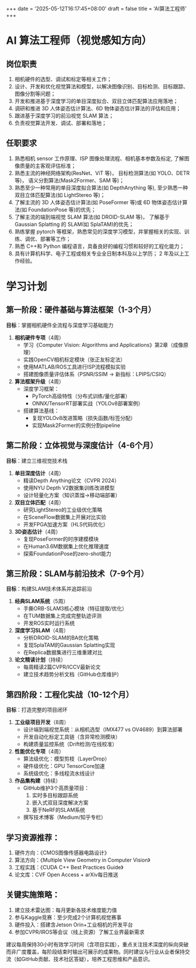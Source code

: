 +++
date = '2025-05-12T16:17:45+08:00'
draft = false
title = 'AI算法工程师'
+++

# AI 算法工程师（视觉感知方向）

## 岗位职责

1. 相机硬件的选型、调试和标定等相关工作；
2. 设计、开发和优化视觉算法和模型，以解决图像识别、目标检测、目标跟踪、图像分割等问题；
3. 开发和推进基于深度学习的单目深度拟合、双目立体匹配算法应用落地；
4. 调研和推进 3D 人体姿态估计算法、6D 物体姿态估计算法的评估和应用；
5. 跟进基于深度学习的前沿视觉 SLAM 算法；
6. 负责视觉算法开发、调试、部署和落地；

## 任职要求

1. 熟悉相机 sensor 工作原理、ISP 图像处理流程、相机基本参数及标定, 了解图像质量的主客观评估标准；
2. 熟悉主流的神经网络架构(ResNet、ViT 等)， 目标检测算法(如 YOLO、DETR 等)， 语义分割算法(Mask2Former、SAM 等)；
3. 熟悉至少一种常用的单目深度拟合算法(如 DepthAnything 等), 至少熟悉一种双目立体匹配算法(如 LightStereo 等)；
4. 了解主流的 3D 人体姿态估计算法(如 PoseFormer 等)或 6D 物体姿态估计算法(如 FoundationPose 等)的优先；
5. 了解主流的端到端视觉 SLAM 算法(如 DROID-SLAM 等)， 了解基于 Gaussian Splatting 的 SLAM(如 SplaTAM)的优先；
6. 熟练掌握 pytorch 等框架，熟悉常见的深度学习模型，并掌握相关的实现、训练、调优、部署等工作；
7. 熟悉 C++和 Python 编程语言，具备良好的编程习惯和较好的工程化能力；
8. 具有计算机科学、电子工程或相关专业全日制本科及以上学历； 2 年及以上工作经验。

# 学习计划

## 第一阶段：硬件基础与算法框架（1-3个月）

**目标**：掌握相机硬件全流程与深度学习基础能力

1. **相机硬件专项**（4周）
   - 学习《Computer Vision: Algorithms and Applications》第2章（成像原理）
   - 实践OpenCV相机标定模块（张正友标定法）
   - 使用MATLAB/ROS工具进行ISP流程模拟实验
   - 搭建图像质量评估体系（PSNR/SSIM → 新指标：LPIPS/CSIQ）
2. **算法框架升级**（4周）
   - 深度学习框架：
     - PyTorch高级特性（分布式训练/量化部署）
     - ONNX/TensorRT部署实战（YOLOv8部署案例）
   - 搭建算法基线：
     - 复现YOLOv8改进策略（损失函数/标签分配）
     - 实现Mask2Former的实例分割pipeline

## 第二阶段：立体视觉与深度估计（4-6个月）

**目标**：建立三维视觉技术栈

1. **单目深度估计**（4周）
   - 精读Depth Anything论文（CVPR 2024）
   - 使用NYU Depth V2数据集训练改进模型
   - 设计轻量化方案（知识蒸馏→移动端部署）
2. **双目立体匹配**（4周）
   - 研究LightStereo的工业级优化策略
   - 在SceneFlow数据集上开展对比实验
   - 开发FPGA加速方案（HLS代码优化）
3. **3D姿态估计**（4周）
   - 复现PoseFormer的时序建模模块
   - 在Human3.6M数据集上优化推理速度
   - 探索FoundationPose的zero-shot能力

## 第三阶段：SLAM与前沿技术（7-9个月）

**目标**：构建SLAM技术体系并追踪前沿

1. **经典SLAM系统**（5周）
   - 手撕ORB-SLAM3核心模块（特征提取/优化）
   - 在TUM数据集上完成完整轨迹评测
   - 开发ROS实时运行系统
2. **深度学习SLAM**（4周）
   - 分析DROID-SLAM的BA优化策略
   - 复现SplaTAM的Gaussian Splatting实现
   - 在Replica数据集进行三维重建对比
3. **论文精读计划**（持续）
   - 每周精读2篇CVPR/ICCV最新论文
   - 建立技术趋势分析文档（GitHub仓库维护）

## 第四阶段：工程化实战（10-12个月）

**目标**：打造完整的项目闭环

1. **工业级项目开发**（8周）
   - 设计端到端视觉系统：从相机选型（IMX477 vs OV4689）到算法部署
   - 开发自动化标定工具链（含异常检测模块）
   - 构建质量监控系统（Drift检测/在线校准）
2. **性能优化专项**（4周）
   - 算法级优化：模型剪枝（LayerDrop）
   - 硬件级优化：GPU TensorCore加速
   - 系统级优化：多线程流水线设计
3. **作品集构建**（持续）
   - GitHub维护3个高质量项目：
     1. 实时多目标跟踪系统
     2. 嵌入式双目深度解决方案
     3. 基于NeRF的SLAM系统
   - 撰写技术博客（Medium/知乎专栏）

## 学习资源推荐：

1. 硬件方向：《CMOS图像传感器电路设计》
2. 算法方向：《Multiple View Geometry in Computer Vision》
3. 工程实践：《CUDA C++ Best Practices Guide》
4. 论文库：CVF Open Access + arXiv每日推送

## 关键实施策略：

1. 建立技术雷达图：每月更新各技术维度能力值
2. 参与Kaggle竞赛：至少完成2个计算机视觉赛事
3. 硬件投入：搭建含Jetson Orin+工业相机的开发平台
4. 参加CVPR/IROS等会议（线上资源）了解工业界最新需求

建议每周保持30小时有效学习时间（含项目实践），重点关注技术深度的纵向突破而非广度覆盖，每阶段结束时输出可展示的成果物。同时建议与行业从业者保持交流（如GitHub贡献、技术社区答疑），培养工程思维和产品意识。
